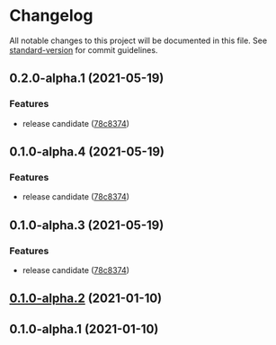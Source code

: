 # Changelog

All notable changes to this project will be documented in this file. See [standard-version](https://github.com/conventional-changelog/standard-version) for commit guidelines.

## 0.2.0-alpha.1 (2021-05-19)


### Features

* release candidate ([78c8374](https://github.com/OpenHPS/openhps-localstorage/commit/78c8374fe140f3e64df607debfa8d191c0e0cc4d))

## 0.1.0-alpha.4 (2021-05-19)


### Features

* release candidate ([78c8374](https://github.com/OpenHPS/openhps-localstorage/commit/78c8374fe140f3e64df607debfa8d191c0e0cc4d))

## 0.1.0-alpha.3 (2021-05-19)


### Features

* release candidate ([78c8374](https://github.com/OpenHPS/openhps-localstorage/commit/78c8374fe140f3e64df607debfa8d191c0e0cc4d))

## [0.1.0-alpha.2](https://github.com/OpenHPS/openhps-localstorage/compare/v0.1.0-alpha.1...v0.1.0-alpha.2) (2021-01-10)

## 0.1.0-alpha.1 (2021-01-10)
